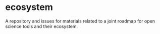 # ecosystem
A repository and issues for materials related to a joint roadmap for open science tools and their ecosystem.
